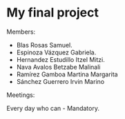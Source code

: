 # My final project
Members:

- Blas Rosas Samuel.
- Espinoza Vázquez Gabriela.
- Hernandez Estudillo Itzel Mitzi.
- Nava Avalos Betzabe Malinali
- Ramírez Gamboa Martina Margarita
- Sánchez Guerrero Irvin Marino

Meetings:

Every day who can - Mandatory.
